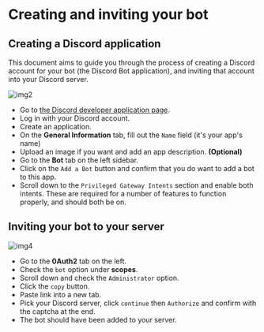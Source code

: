 # Creating and inviting your bot

## Creating a Discord application

This document aims to guide you through the process of creating a Discord account for your bot (the Discord Bot application), and inviting that account into your Discord server.

![img2](https://i.imgur.com/9FgPIxd.gif)

- Go to [the Discord developer application page][DiscordApp].
- Log in with your Discord account.
- Create an application.
- On the **General Information** tab, fill out the `Name` field (it's your app's name)
- Upload an image if you want and add an app description. **(Optional)**
- Go to the **Bot** tab on the left sidebar.
- Click on the `Add a Bot` button and confirm that you do want to add a bot to this app.
- Scroll down to the `Privileged Gateway Intents` section and enable both intents.
These are required for a number of features to function properly, and should both be on.

## Inviting your bot to your server

![img4](https://i.imgur.com/9Nr37pI.gif)

- Go to the **0Auth2** tab on the left.
- Check the `bot` option under **scopes**.
- Scroll down and check the `Administrator` option.
- Click the `copy` button.
- Paste link into a new tab.
- Pick your Discord server, click `continue` then `Authorize` and confirm with the captcha at the end.
- The bot should have been added to your server.

[Google Console]: https://console.developers.google.com
[DiscordApp]: https://discordapp.com/developers/applications/me
[Invite Guide]: https://tukimoop.pw/s/guide.html
